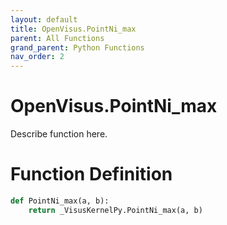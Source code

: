 ```yaml
---
layout: default
title: OpenVisus.PointNi_max
parent: All Functions
grand_parent: Python Functions
nav_order: 2
---
```


# OpenVisus.PointNi_max

Describe function here.

# Function Definition

```python
def PointNi_max(a, b):
    return _VisusKernelPy.PointNi_max(a, b)
```